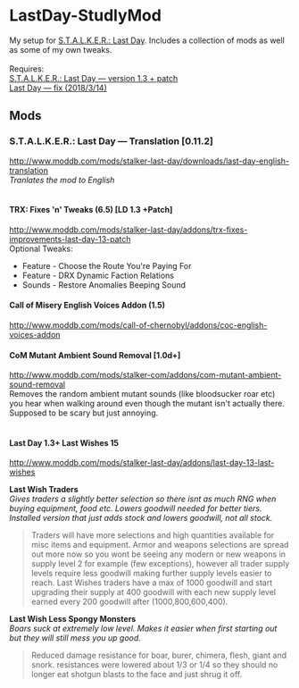 # LastDay-StudlyMod

My setup for [S.T.A.L.K.E.R.: Last Day](http://www.moddb.com/mods/stalker-last-day). Includes a collection of mods as well as some of my own tweaks.<br/>
<br/>
Requires:<br/>
[S.T.A.L.K.E.R.: Last Day — version 1.3 + patch](http://www.moddb.com/mods/stalker-last-day/downloads/last-day-1-3)<br/>
[Last Day — fix (2018/3/14)](https://drive.google.com/file/d/1BFSO2yjtKZIClWsBmrrINI8_EBkPMlQP/view)<br/>
## Mods
### S.T.A.L.K.E.R.: Last Day — Translation [0.11.2]
http://www.moddb.com/mods/stalker-last-day/downloads/last-day-english-translation<br/>
*Tranlates the mod to English*<br>
<br/>
#### TRX: Fixes 'n' Tweaks (6.5) [LD 1.3 +Patch]
http://www.moddb.com/mods/stalker-last-day/addons/trx-fixes-improvements-last-day-13-patch<br/>
Optional Tweaks:<br/>
- Feature - Choose the Route You're Paying For
- Feature - DRX Dynamic Faction Relations
- Sounds - Restore Anomalies Beeping Sound

#### Call of Misery English Voices Addon (1.5)
http://www.moddb.com/mods/call-of-chernobyl/addons/coc-english-voices-addon

#### CoM Mutant Ambient Sound Removal [1.0d+]
http://www.moddb.com/mods/stalker-com/addons/com-mutant-ambient-sound-removal<br/>
Removes the random ambient mutant sounds (like bloodsucker roar etc) you hear when walking around even though the mutant isn't actually there. Supposed to be scary but just annoying.<br/>
<br/>
#### Last Day 1.3+ Last Wishes 15
http://www.moddb.com/mods/stalker-last-day/addons/last-day-13-last-wishes<br/>

**Last Wish Traders**<br>
*Gives traders a slightly better selection so there isnt as much RNG when buying equipment, food etc. Lowers goodwill needed for better tiers. Installed version that just adds stock and lowers goodwill, not all stock.*
>Traders will have more selections and high quantities available for misc items and equipment. Armor and weapons selections are spread out more now so you wont be seeing any modern or new weapons in supply level 2 for example (few exceptions), however all trader supply levels require less goodwill making further supply levels easier to reach. Last Wishes traders have a max of 1000 goodwill and start upgrading their supply at 400 goodwill with each new supply level earned every 200 goodwill after (1000,800,600,400).

**Last Wish Less Spongy Monsters**<br>
*Boars suck at extremely low level. Makes it easier when first starting out but they will still mess you up good.*
>Reduced damage resistance for boar, burer, chimera, flesh, giant and snork. resistances were lowered about 1/3 or 1/4 so they should no longer eat shotgun blasts to the face and just shrug it off.
